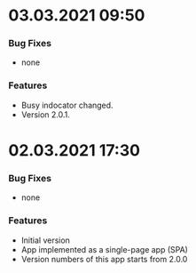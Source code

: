 # 03.03.2021 09:50

### Bug Fixes

* none

### Features

* Busy indocator changed.
* Version 2.0.1.


# 02.03.2021 17:30

### Bug Fixes

* none

### Features

* Initial version
* App implemented as a single-page app (SPA)
* Version numbers of this app starts from 2.0.0


